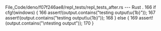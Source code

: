 File_Code/deno/f07f246ae8/repl_tests/repl_tests_after.rs --- Rust
  .                                                                                                                                                          166     if cfg!(windows) {
166     assert!(output.contains("testing output\u{1b}"));                                                                                                    167       assert!(output.contains("testing output\u{1b}"));
                                                                                                                                                             168     } else {
                                                                                                                                                             169       assert!(output.contains("\ntesting output"));
                                                                                                                                                             170     }

